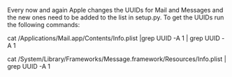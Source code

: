 Every now and again Apple changes the UUIDs for Mail and Messages and
the new ones need to be added to the list in setup.py. To get the UUIDs
run the following commands:

cat /Applications/Mail.app/Contents/Info.plist |grep UUID -A 1 | grep UUID -A 1

cat /System/Library/Frameworks/Message.framework/Resources/Info.plist | grep UUID -A 1
